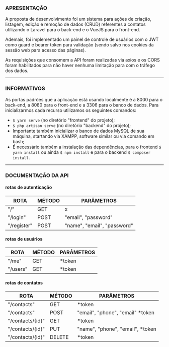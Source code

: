 ### APRESENTAÇÃO

A proposta de desenvolvimento foi um sistema para ações de criação, listagem, edição e remoção de dados (CRUD) referentes a contatos utilizando o Laravel para o back-end e o VueJS para o front-end.

Ademais, foi implementado um painel de controle de usuários com o JWT como guard e bearer token para validação (sendo salvo nos cookies da sessão web para acesso das páginas).

As requisições que consomem a API foram realizadas via axios e os CORS foram habilitados para não haver nenhuma limitação para com o tráfego dos dados.

---
### INFORMATIVOS

As portas padrões que a aplicação está usando localmente é a 8000 para o back-end, a 8080 para o front-end e a 3306 para o banco de dados. Para inicializarmos cada recurso utilizamos os seguintes comandos:

- `$ yarn serve` (no diretório "frontend" do projeto);
- `$ php artisan serve` (no diretório "backend" do projeto);
- Importante também inicializar o banco de dados MySQL de sua máquina, startando via XAMPP, software similar ou via comando em bash;
- É necessário também a instalação das dependências, para o frontend `$ yarn install` ou ainda `$ npm install` e para o backend `$ composer install`.

---
### DOCUMENTAÇÃO DA API

#### rotas de autenticação

| ROTA  | MÉTODO | PARÂMETROS |
|------------ |---------------|-----|
| "/"     | GET | x |
| "/login" | POST    | "email", "password" |
| "/register" |POST | "name", "email", "password" |

#### rotas de usuários

| ROTA  | MÉTODO | PARÂMETROS |
|------------ |---------------|-----|
| "/me"     | GET | *token |
| "/users" | GET    | *token |

#### rotas de contatos

| ROTA  | MÉTODO | PARÂMETROS |
|------------ |---------------|-----|
| "/contacts"     | GET | *token |
| "/contacts" | POST    | "email", "phone", "email" *token |
| "/contacts/{id}" |GET | *token |
| "/contacts/{id}" |PUT | "name", "phone", "email", *token |
| "/contacts/{id}" |DELETE | *token |
